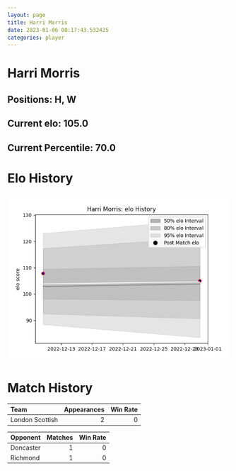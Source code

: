 ```yaml
---  
layout: page  
title: Harri Morris  
date: 2023-01-06 00:17:43.532425  
categories: player  
---
```

# Harri Morris

## Positions: H, W

## Current elo: 105.0

## Current Percentile: 70.0

# Elo History


![elo history](history_HarriMorris.png)
# Match History


| Team            |   Appearances |   Win Rate |
|:----------------|--------------:|-----------:|
| London Scottish |             2 |          0 |

| Opponent   |   Matches |   Win Rate |
|:-----------|----------:|-----------:|
| Doncaster  |         1 |          0 |
| Richmond   |         1 |          0 |